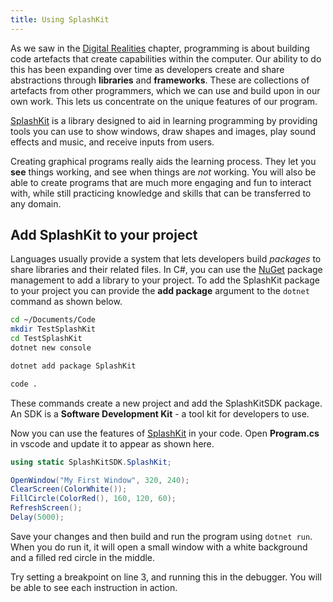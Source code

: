 ```yaml
---
title: Using SplashKit
---
```


As we saw in the [Digital Realities](../../../1-digital-realities/0-overview) chapter, programming is about building code artefacts that create capabilities within the computer. Our ability to do this has been expanding over time as developers create and share abstractions through **libraries** and **frameworks**. These are collections of artefacts from other programmers, which we can use and build upon in our own work.
This lets us concentrate on the unique features of our program.

[SplashKit](https://splashkit.io) is a library designed to aid in learning programming by providing tools you can use to show windows, draw shapes and images, play sound effects and music, and receive inputs from users.

Creating graphical programs really aids the learning process. They let you **see** things working, and see when things are *not* working. You will also be able to create programs that are much more engaging and fun to interact with, while still practicing knowledge and skills that can be transferred to any domain.

## Add SplashKit to your project

Languages usually provide a system that lets developers build *packages* to share libraries and their related files. In C#, you can use the [NuGet](https://learn.microsoft.com/en-us/nuget) package management to add a library to your project. To add the SplashKit package to your project you can provide the **add package** argument to the `dotnet` command as shown below.

```sh
cd ~/Documents/Code
mkdir TestSplashKit
cd TestSplashKit
dotnet new console

dotnet add package SplashKit

code .
```

These commands create a new project and add the SplashKitSDK package. An SDK is a **Software Development Kit** - a tool kit for developers to use.

Now you can use the features of [SplashKit](https://splashkit.io) in your code. Open **Program.cs** in vscode and update it to appear as shown here.

```cs
using static SplashKitSDK.SplashKit;

OpenWindow("My First Window", 320, 240);
ClearScreen(ColorWhite());
FillCircle(ColorRed(), 160, 120, 60);
RefreshScreen();
Delay(5000);
```

Save your changes and then build and run the program using `dotnet run`.  When you do run it, it will open a small window with a white background and a filled red circle in the middle.

Try setting a breakpoint on line 3, and running this in the debugger. You will be able to see each instruction in action.
